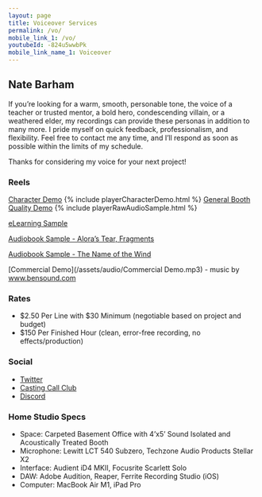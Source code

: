 ```yaml
---
layout: page
title: Voiceover Services
permalink: /vo/
mobile_link_1: /vo/
youtubeId: -824u5wwbPk
mobile_link_name_1: Voiceover
---
```



## Nate Barham
If you’re looking for a warm, smooth, personable tone, the voice of a teacher or trusted mentor, a bold hero, condescending villain, or a weathered elder, my recordings can provide these personas in addition to many more. I pride myself on quick feedback, professionalism, and flexibility. Feel free to contact me any time, and I’ll respond as soon as possible within the limits of my schedule. 

Thanks for considering my voice for your next project!

### Reels
[Character Demo](/assets/audio/CharacterDemo_NateBarham.mp3) 
{% include playerCharacterDemo.html %}
[General Booth Quality Demo](/assets/audio/BasicBoothDemo_NateBarham.mp3)
{% include playerRawAudioSample.html %}

[eLearning Sample](/assets/audio/eLearningSample_NateBarham.mp3)

[Audiobook Sample - Alora’s Tear, Fragments](/assets/audio/Fragments_Sample.mp3)

[Audiobook Sample - The Name of the Wind](/assets/audio/NotW_Sample.mp3)

[Commercial Demo](/assets/audio/Commercial Demo.mp3) - music by www.bensound.com

### Rates
- $2.50 Per Line with $30 Minimum (negotiable based on project and budget)
- $150 Per Finished Hour (clean, error-free recording, no effects/production)

### Social
- [Twitter](twitter.com/natebarham)
- [Casting Call Club](https://www.castingcall.club/m/NateBarham)
- [Discord](https://discordapp.com/users/146834925201391616)

### Home Studio Specs
- Space: Carpeted Basement Office with 4’x5’ Sound Isolated and Acoustically Treated Booth
- Microphone: Lewitt LCT 540 Subzero, Techzone Audio Products Stellar X2
- Interface: Audient iD4 MKII, Focusrite Scarlett Solo
- DAW: Adobe Audition, Reaper, Ferrite Recording Studio (iOS)
- Computer: MacBook Air M1, iPad Pro


